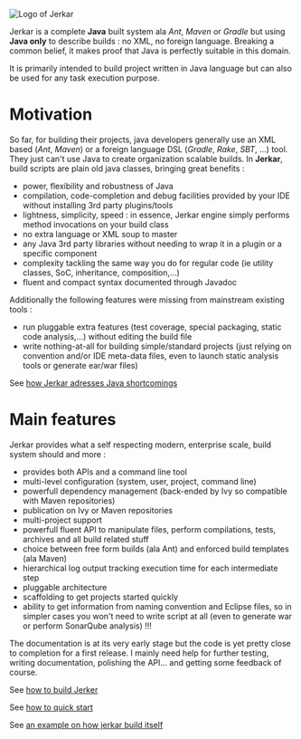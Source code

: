 ![Logo of Jerkar](https://github.com/jerkar/jerkar/blob/master/doc/jerkar.png)

Jerkar is a complete **Java** built system ala _Ant_, _Maven_ or _Gradle_ but using **Java only** to describe builds : no XML, no foreign language.
Breaking a common belief, it makes proof that Java is perfectly suitable in this domain.

It is primarily intended to build project written in Java language but can also be used for any task execution purpose.

# Motivation
So far, for building their projects, java developers generally use an XML based (_Ant_, _Maven_) or a foreign language DSL (_Gradle_, _Rake_, _SBT_, ...) tool.
They just can't use Java to create organization scalable builds. In **Jerkar**, build scripts are plain old java classes, bringing great benefits :

* power, flexibility and robustness of Java
* compilation, code-completion and debug facilities provided by your IDE without installing 3rd party plugins/tools
* lightness, simplicity, speed : in essence, Jerkar engine simply performs method invocations on your build class
* no extra language or XML soup to master
* any Java 3rd party libraries without needing to wrap it in a plugin or a specific component
* complexity tackling the same way you do for regular code (ie utility classes, SoC, inheritance, composition,...) 
* fluent and compact syntax documented through Javadoc

Additionally the following features were missing from mainstream existing tools :
* run pluggable extra features (test coverage, special packaging, static code analysis,...) without editing the build file
* write nothing-at-all for building simple/standard projects (just relying on convention and/or IDE meta-data files, even to launch static analysis tools or generate ear/war files)

See [how Jerkar adresses Java shortcomings](doc/readme-parts/java-adress-shortcomings.md) 

# Main features
Jerkar provides what a self respecting modern, enterprise scale, build system should and more :
* provides both APIs and a command line tool
* multi-level configuration (system, user, project, command line)
* powerfull dependency management (back-ended by Ivy so compatible with Maven repositories)
* publication on Ivy or Maven repositories
* multi-project support
* powerfull fluent API to manipulate files, perform  compilations, tests, archives and all build related stuff
* choice between free form builds (ala Ant) and enforced build templates (ala Maven)
* hierarchical log output tracking execution time for each intermediate step
* pluggable architecture
* scaffolding to get projects started quickly
* ability to get information from naming convention and Eclipse files, so in simpler cases you won't need to write script at all (even to generate war or perform SonarQube analysis) !!!

The documentation is at its very early stage but the code is yet pretty close to completion for a first release. 
I mainly need help for further testing, writing documentation, polishing the API... and getting some feedback of course.

See [how to build Jerker](doc/readme-parts/build-jerkar.md)

See [how to quick start](doc/readme-parts/quick-start.md)

See [an example on how jerkar build itself](doc/readme-parts/example-jerkar-core.md)
    
        